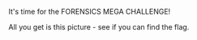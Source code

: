 It's time for the FORENSICS MEGA CHALLENGE!

All you get is this picture - see if you can find the flag.
